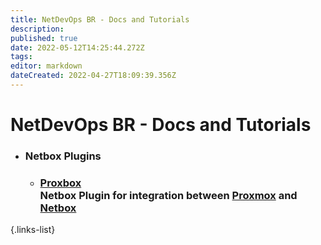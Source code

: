 ```yaml
---
title: NetDevOps BR - Docs and Tutorials
description: 
published: true
date: 2022-05-12T14:25:44.272Z
tags: 
editor: markdown
dateCreated: 2022-04-27T18:09:39.356Z
---
```


# NetDevOps BR - Docs and Tutorials

- ### Netbox Plugins

  - ### [Proxbox](./netbox/plugins/netbox-proxbox) <br> Netbox Plugin for integration between [Proxmox](https://www.proxmox.com/) and [Netbox](https://github.com/netbox-community/netbox)

    
    
        
{.links-list}